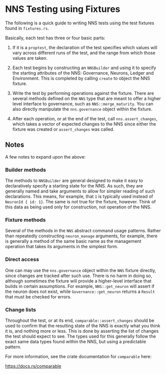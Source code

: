 # NNS Testing using Fixtures

The following is a quick guide to writing NNS tests using the test fixtures
found in `fixtures.rs`.

Basically, each test has three or four basic parts:

1. If it is a `proptest`, the declaration of the test specifies which values
   will vary across different runs of the test, and the range from which those
   values are taken.

2. Each test begins by constructing an `NNSBuilder` and using it to specify
   the starting attributes of the NNS: Governance, Neurons, Ledger and
   Environment. This is completed by calling `create` to object the NNS
   fixture.

3. Write the test by performing operations against the fixture. There are
   several methods defined on the `NNS` type that are meant to offer a higher
   level interface to governance, such as `NNS::merge_maturity`. You can also
   directly manipulate the `nns.governance` object within the fixture.

4. After each operation, or at the end of the test, call `nns.assert_changes`,
   which takes a vector of expected changes to the NNS since either the
   fixture was created or `assert_changes` was called.

## Notes

A few notes to expand upon the above:

### Builder methods

The methods to `NNSBuilder` are general designed to make it easy to
declaratively specify a starting state for the NNS. As such, they are
generally named and take arguments to allow for simpler reading of such
declarations. This means, for example, that `1` is typically used instead of
`NeuronId { id: 1}`. The same is not true for the fixture, however. Think of
this data as being used only for construction, not operation of the NNS.

### Fixture methods

Several of the methods in the `NNS` abstract command usage patterns. Rather
than repeatedly constructing `neuron_manage` arguments, for example, there is
generally a method of the same basic name as the management operation that
takes its arguments in the simplest form.

### Direct access

One can may use the `nns.governance` object within the `NNS` fixture directly,
since changes are tracked after such use. There is no harm in doing so,
although sometimes the fixture will provide a higher-level interface that
builds in certain assumptions. For example, `NNS::get_neuron` will assert if
the neuron does not exist, while `Governance::get_neuron` returns a `Result`
that must be checked for errors.

### Change lists

Throughout the test, or at its end, `comparable::assert_changes` should be
used to confirm that the resulting state of the NNS is exactly what you think
it is, and nothing more or less. This is done by asserting the list of changes
the test should expect to see. The types used for this generally follow the
exact same data types found within the NNS, but using a predictable pattern.

For more information, see the crate documentation for `comparable` here:

https://docs.rs/comparable

